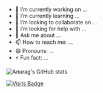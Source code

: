 
- 🔭 I’m currently working on ...
- 🌱 I’m currently learning ...
- 👯 I’m looking to collaborate on ...
- 🤔 I’m looking for help with ...
- 💬 Ask me about ...
- 📫 How to reach me: ...
- 😄 Pronouns: ...
- ⚡ Fun fact: ...

![Anurag's GitHub stats](https://github-readme-stats.vercel.app/api?zaleev=anuraghazra&show_icons=true&theme=radical)

[![Visits Badge](https://badges.pufler.dev/visits/zaleev/zaleev)](https:braydoncoyer.dev)
